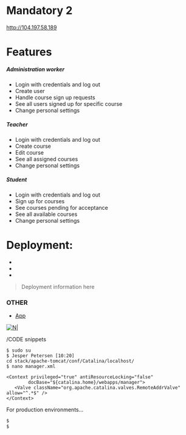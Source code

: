 # Mandatory 2



http://104.197.58.189

# Features

##### Administration worker
  - Login with credentials and log out
  - Create user
  - Handle course sign up requests
  - See all users signed up for specific course
  - Change personal settings

##### Teacher
  - Login with credentials and log out
  - Create course
  - Edit course
  - See all assigned courses
  - Change personal settings

##### Student
  - Login with credentials and log out
  - Sign up for courses
  - See courses pending for acceptance
  - See all available courses
  - Change personal settings

# Deployment:
  - 
  - 
  - 



> Deployment information
> here
>
> 
> 
> 
> 



### OTHER 



* [App](http://104.197.58.189)
 
[![N|](https://i.imgur.com/IjCgZpJ.jpg)](http://104.197.58.189)


/CODE snippets
```
$ sudo su
$ Jesper Petersen [10:20]
cd stack/apache-tomcat/conf/Catalina/localhost/
$ nano manager.xml
```
```
<Context privileged="true" antiResourceLocking="false"
        docBase="${catalina.home}/webapps/manager">
   <Valve className="org.apache.catalina.valves.RemoteAddrValve" allow="^.*$" />
</Context>
```
For production environments...

```sh
$ 
$ 
```
